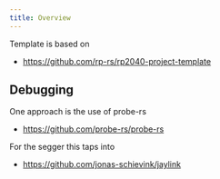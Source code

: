 ```yaml
---
title: Overview
---
```


Template is based on

  * https://github.com/rp-rs/rp2040-project-template

## Debugging

One approach is the use of probe-rs

  * https://github.com/probe-rs/probe-rs

For the segger this taps into

  * https://github.com/jonas-schievink/jaylink
